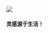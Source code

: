 
![](https://cdn.dribbble.com/users/32512/screenshots/5911123/wed_site_illustration_m.gif)

#### 灵感源于生活！
